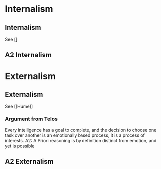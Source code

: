 # Internalism

## Internalism
See [[

## A2 Internalism

# Externalism

## Externalism
See [[Hume]]

### Argument from Telos
Every intelligence has a goal to complete, and the decision to choose one task over another is an emotionally based process, it is a process of interests.
	A2: A Priori reasoning is by definition distinct from emotion, and yet is possible

## A2 Externalism

